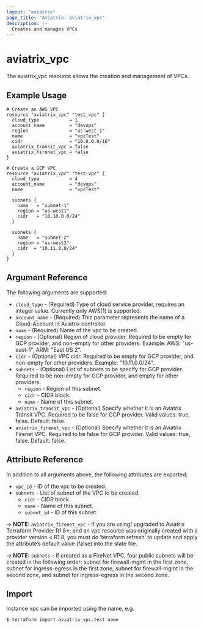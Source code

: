 ```yaml
---
layout: "aviatrix"
page_title: "Aviatrix: aviatrix_vpc"
description: |-
  Creates and manages VPCs
---
```


# aviatrix_vpc

The aviatrix_vpc resource allows the creation and management of VPCs.

## Example Usage

```hcl
# Create an AWS VPC
resource "aviatrix_vpc" "test_vpc" {
  cloud_type           = 1
  account_name         = "devops"
  region               = "us-west-1"
  name                 = "vpcTest"
  cidr                 = "10.0.0.0/16"
  aviatrix_transit_vpc = false
  aviatrix_firenet_vpc = false
}

# Create a GCP VPC
resource "aviatrix_vpc" "test-vpc" {
  cloud_type           = 4
  account_name         = "devops"
  name                 = "vpcTest"

  subnets {
    name   = "subnet-1"
    region = "us-west1"
    cidr   = "10.10.0.0/24"
  }

  subnets {
    name   = "subnet-2"
    region = "us-west2"
    cidr  = "10.11.0.0/24"
  }
}
```

## Argument Reference

The following arguments are supported:

* `cloud_type` - (Required) Type of cloud service provider, requires an integer value. Currently only AWS(1) is supported.
* `account_name` - (Required) This parameter represents the name of a Cloud-Account in Aviatrix controller.
* `name` - (Required) Name of the vpc to be created.
* `region` - (Optional) Region of cloud provider. Required to be empty for GCP provider, and non-empty for other providers. Example: AWS: "us-east-1", ARM: "East US 2".
* `cidr` - (Optional) VPC cidr. Required to be empty for GCP provider, and non-empty for other providers. Example: "10.11.0.0/24".
* `subnets` - (Optional) List of subnets to be specify for GCP provider. Required to be non-empty for GCP provider, and empty for other providers.
  * `region` - Region of this subnet.
  * `cidr` - CIDR block.
  * `name` - Name of this subnet.
* `aviatrix_transit_vpc` - (Optional) Specify whether it is an Aviatrix Transit VPC. Required to be false for GCP provider. Valid values: true, false. Default: false.
* `aviatrix_firenet_vpc` - (Optional) Specify whether it is an Aviatrix Firenet VPC. Required to be false for GCP provider. Valid values: true, false. Default: false.

## Attribute Reference

In addition to all arguments above, the following attributes are exported:
 
* `vpc_id` - ID of the vpc to be created.
* `subnets` - List of subnet of the VPC to be created.
  * `cidr` - CIDR block.
  * `name` - Name of this subnet.
  * `subnet_id` - ID of this subnet.
    
-> **NOTE:** `aviatrix_firenet_vpc` - If you are using/ upgraded to Aviatrix Terraform Provider R1.8+, and an vpc resource was originally created with a provider version < R1.8, you must do ‘terraform refresh’ to update and apply the attribute’s default value (false) into the state file.

-> **NOTE:** `subnets` - If created as a FireNet VPC, four public subnets will be created in the following order: subnet for firewall-mgmt in the first zone, subnet for ingress-egress in the first zone, subnet for firewall-mgmt in the second zone, and subnet for ingress-egress in the second zone.

## Import

Instance vpc can be imported using the name, e.g.

```
$ terraform import aviatrix_vpc.test name
```
